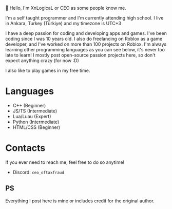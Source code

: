 :wave: Hello, I'm XnLogicaL or CEO as some people know me.

I'm a self taught programmer and I'm currently attending high school.
I live in Ankara, Turkey (Türkiye) and my timezone is UTC+3


I have a deep passion for coding and developing apps and games. I've been coding since I was 10 years old.
I also do freelancing on Roblox as a game developer, and I've worked on more than 100 projects on Roblox.
I'm always learning other programming languages as you can see below, it's never too late to learn!
I mostly post open-source passion projects here, so don't expect anything crazy (for now :D)

I also like to play games in my free time.

# Languages
- C++ (Beginner)
- JS/TS (Intermediate)
- Lua/Luau (Expert)
- Python (Intermediate)
- HTML/CSS (Beginner)

# Contacts
If you ever need to reach me, feel free to do so anytime!
- Discord: `ceo_oftaxfraud`

## PS
Everything I post here is mine or includes credit for the original author.
